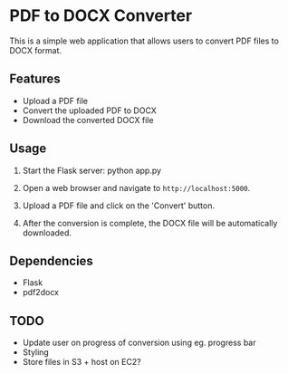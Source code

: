 # PDF to DOCX Converter

This is a simple web application that allows users to convert PDF files to DOCX format.

## Features

- Upload a PDF file
- Convert the uploaded PDF to DOCX
- Download the converted DOCX file

## Usage

1. Start the Flask server: python app.py

2. Open a web browser and navigate to `http://localhost:5000`.

3. Upload a PDF file and click on the 'Convert' button.

4. After the conversion is complete, the DOCX file will be automatically downloaded.

## Dependencies

- Flask
- pdf2docx

## TODO

- Update user on progress of conversion using eg. progress bar
- Styling
- Store files in S3 + host on EC2?